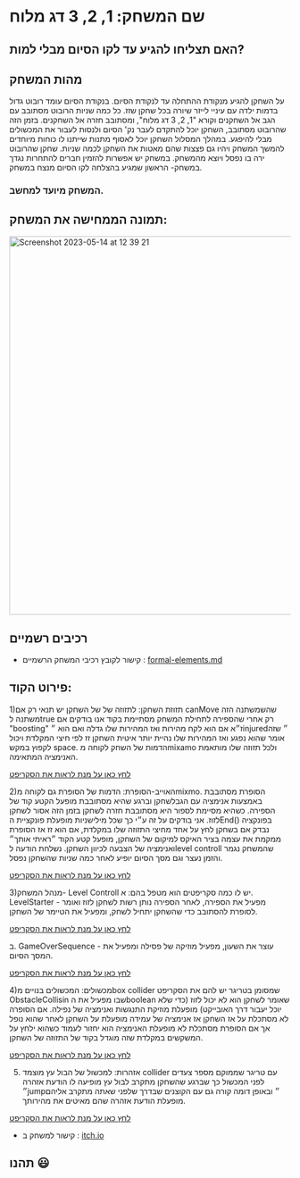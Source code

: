 # שם המשחק: 1, 2, 3 דג מלוח
  

## האם תצליחו להגיע עד לקו הסיום מבלי למות? ##
  
  

## מהות המשחק 

 על השחקן להגיע מנקודת ההתחלה עד לנקודת הסיום.
  בנקודת הסיום עומד רובוט גדול בדמות ילדה עם עיניי לייזר שיורה בכל שחקן שזז.
 כל כמה שניות הרובוט מסתובב עם הגב אל השחקנים וקורא "1, 2, 3 דג מלוח", ומסתובב חזרה אל השחקנים.
 בזמן הזה שהרובוט מסתובב, השחקן יוכל להתקדם לעבר נק' הסיום ולנסות לעבור את המכשולים מבלי להיפגע.
  במהלך המסלול השחקן יוכל לאסוף מתנות שייתנו לו כוחות מיוחדים להמשך המשחק ויהיו גם פצצות שהם מאטות את השחקן לכמה שניות.
  שחקן שהרובוט ירה בו נפסל ויוצא מהמשחק.
  במשחק יש אפשרות להזמין חברים להתחרות נגדך במשחק- הראשון שמגיע בהצלחה לקו הסיום מנצח במשחק.

 
 ### המשחק מיועד למחשב.
 
## תמונה הממחישה את המשחק:

<img width="678" alt="Screenshot 2023-05-14 at 12 39 21" src="https://github.com/GameDev-K-G/1-2-3-Dag-Maluach/assets/58401645/f2d2f9d6-6bce-4979-84cb-e47e37e42496">


## רכיבים רשמיים
* קישור לקובץ רכיבי המשחק הרשמיים :
[formal-elements.md](https://github.com/GameDev-K-G/1-2-3-/blob/main/formal-elements.md)


 ## פירוט הקוד:
 1)תזוזת השחקן:
 לתזוזה של של השחקן יש תנאי רק אם canMove שהשמשתנה הזה משתנה לtrue רק אחרי שהספירה לתחילת המשחק מסתיימת
 בקוד אנו בודקים אם "boosting" ז״א אם הוא לקח מהירות ואז המהירות שלו גדלה  ואם הוא ״injured״ שזה אומר שהוא נפגע ואז המהירות שלו נהיית יותר איטית
 השחקן זז לפי חיצי המקלדת ויכול לקפוץ במקש space. 
 הדמות של השחק לקוחה מmixamo ולכל תזוזה שלו מותאמת האנימציה המתאימה.

[לחץ כאן על מנת לראות את הסקריפט](https://github.com/GameDev-K-G/1-2-3-Dag-Maluach/blob/main/Assets/Scripts/Player/InputMover.cs)

2)האוייב-הסופרת:
הדמות של הסופרת גם לקוחה מmixmo. 
הסופרת מסתובבת באמצעות אנימציה עם הגבלשחקן וברגע שהיא מסתובבת מופעל הקטע קוד של הספירה.
כשהיא מסיימת לספור היא מסתובבת חזרה לשחקן בזמן הזה אסור לשחקן לזוז. אני בודקים על זה ע״י כך שכל מילישניות מופעלת פונקציית הEnd()
בפונקציה נבדק אם בשחקן לחץ על אחד מחיצי התזוזה שלו במקלדת, אם הוא זז אז הסופרת ממקמת את עצמה בציר האיקס למיקום של השחקן, מופעל קטע הקוד ״ראיתי אותך״ ואנימציה של הצבעה לכיוון השחקן.
נשלחת הודעה לlevel controll שהמשחק נגמר והזמן נעצר וגם מסך הסיום יופיע לאחר כמה שניות שהשחקן נפסל.

[לחץ כאן על מנת לראות את הסקריפט](https://github.com/GameDev-K-G/1-2-3-Dag-Maluach/blob/main/Assets/Scripts/Rotation.cs)


3)מנהל המשחק- Level Controll
יש לו כמה סקריפטים הוא מטפל בהם:
א. LevelStarter - מפעיל את הספירה, לאחר הספירה נותן רשות לשחקן לזוז ואומר לסופרת להסתובב כדי שהשחקן יתחיל לשחק, ומפעיל את הטיימר של השחקן.


[לחץ כאן על מנת לראות את הסקריפט](https://github.com/GameDev-K-G/1-2-3-Dag-Maluach/blob/main/Assets/Scripts/Environment/LevelStarter.cs)
  

ב. GameOverSequence - עוצר את השעון, מפעיל מוזיקה של פסילה ומפעיל את המסך הסיום.

[לחץ כאן על מנת לראות את הסקריפט](https://github.com/GameDev-K-G/1-2-3-Dag-Maluach/blob/main/Assets/Scripts/Environment/GameOverSequence.cs)

4)מכשולים:
המכשולים בנויים מbox collider שמסומן בטריגר יש להם את הסקריפט ObstacleCollisin שבו מפעיל את הboolean שאומר לשחקן הוא לא יכול לזוז (כדי שלא יוכל יעבור דרך האובייקט) מופעלת מוזיקת התנגשות ואנימציה של נפילה.
אם הסופרה לא מסתכלת על אז השחקן אז אנימציה של עמידה מופעלת על השחקן לאחר שהוא נופל אך אם הסופרת מסתכלת לא מופעלת האנימציה הוא יחזור לעמוד כשהוא ילחץ על המשקשים במקלדת שזה מוגדל בקוד של התזוזה של השחקן.

[לחץ כאן על מנת לראות את הסקריפט](https://github.com/GameDev-K-G/1-2-3-Dag-Maluach/blob/main/Assets/Scripts/Environment/ObstacleCollisin.cs)


5) אזהרות:
למכשול של הבול עץ מוצמד collider עם טריגר שממוקם מספר צעדים לפני המכשול כך שברגע שהשחקן מתקרב לבול עץ מופיעה לו הודעת אזהרה ״jump״ ובאופן דומה קורה גם עם הקוצנים שבדרך שלפני שאתה מתקרב אליהם מופעלת הודעת אזהרה שהם מאיטים את מהירותך.

    
[לחץ כאן על מנת לראות את הסקריפט](https://github.com/GameDev-K-G/1-2-3-Dag-Maluach/blob/main/Assets/Scripts/Warning.cs)



* קישור למשחק ב  :
[itch.io](https://gamedevk-g.itch.io/dagmaluach3d)
 
## תהנו :smiley:
</div>



